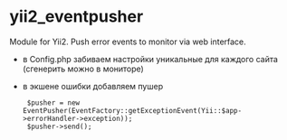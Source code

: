# yii2_eventpusher
Module for Yii2. Push error events to monitor via web interface.

- в Config.php забиваем настройки уникальные для каждого сайта (сгенерить можно в мониторе)
- в экшене ошибки добавляем пушер

       $pusher = new EventPusher(EventFactory::getExceptionEvent(Yii::$app->errorHandler->exception));
       $pusher->send();
